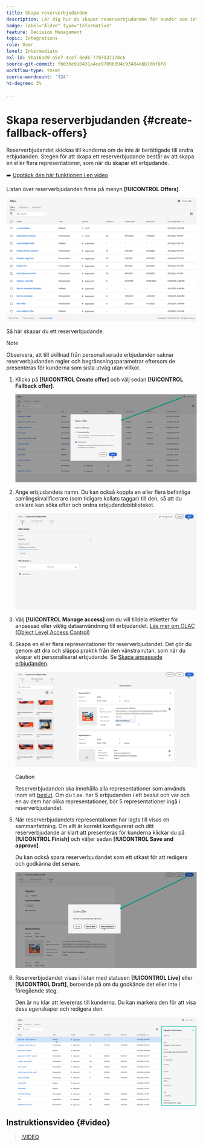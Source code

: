 ```yaml
---
title: Skapa reserverbjudanden
description: Lär dig hur du skapar reserverbjudanden för kunder som inte är berättigade till något erbjudande
badge: label="Äldre" type="Informative"
feature: Decision Management
topic: Integrations
role: User
level: Intermediate
exl-id: 9ba16ad9-a5e7-4ce7-8ed6-7707d37178c6
source-git-commit: fb036e910431a4ce9709b394c93484e6b76bf8f8
workflow-type: tm+mt
source-wordcount: '324'
ht-degree: 3%

---
```


# Skapa reserverbjudanden {#create-fallback-offers}

Reserverbjudandet skickas till kunderna om de inte är berättigade till andra erbjudanden. Stegen för att skapa ett reserverbjudande består av att skapa en eller flera representationer, som när du skapar ett erbjudande.

➡️ [Upptäck den här funktionen i en video](#video)

Listan över reserverbjudanden finns på menyn **[!UICONTROL Offers]**.

![](../assets/offers_list.png)

Så här skapar du ett reserverbjudande:

>[!NOTE]
>
>Observera, att till skillnad från personaliserade erbjudanden saknar reserverbjudanden regler och begränsningsparametrar eftersom de presenteras för kunderna som sista utväg utan villkor.

1. Klicka på **[!UICONTROL Create offer]** och välj sedan **[!UICONTROL Fallback offer]**.

   ![](../assets/create_fallback.png)

1. Ange erbjudandets namn. Du kan också koppla en eller flera befintliga samlingskvalificerare (som tidigare kallats taggar) till den, så att du enklare kan söka efter och ordna erbjudandebiblioteket.

   ![](../assets/fallback_details.png)

1. Välj **[!UICONTROL Manage access]** om du vill tilldela etiketter för anpassad eller viktig dataanvändning till erbjudandet. [Läs mer om OLAC (Object Level Access Control)](../../administration/object-based-access.md)

1. Skapa en eller flera representationer för reserverbjudandet. Det gör du genom att dra och släppa praktik från den vänstra rutan, som när du skapar ett personaliserat erbjudande. Se [Skapa anpassade erbjudanden](../offer-library/creating-personalized-offers.md).

   ![](../assets/fallback_content.png)

   >[!CAUTION]
   >
   >Reserverbjudanden ska innehålla alla representationer som används inom ett [beslut](../offer-activities/create-offer-activities.md). Om du t.ex. har 5 erbjudanden i ett beslut och var och en av dem har olika representationer, bör 5 representationer ingå i reserverbjudandet.

1. När reserverbjudandets representationer har lagts till visas en sammanfattning. Om allt är korrekt konfigurerat och ditt reserverbjudande är klart att presenteras för kunderna klickar du på **[!UICONTROL Finish]** och väljer sedan **[!UICONTROL Save and approve]**.

   Du kan också spara reserverbjudandet som ett utkast för att redigera och godkänna det senare.

   ![](../assets/fallback_review.png)

1. Reserverbjudandet visas i listan med statusen **[!UICONTROL Live]** eller **[!UICONTROL Draft]**, beroende på om du godkände det eller inte i föregående steg.

   Den är nu klar att levereras till kunderna. Du kan markera den för att visa dess egenskaper och redigera den. <!-- no suppression? -->

   ![](../assets/fallback_created.png)

## Instruktionsvideo {#video}

>[!VIDEO](https://video.tv.adobe.com/v/329383?quality=12)


